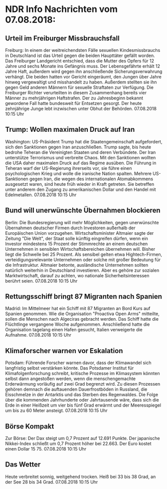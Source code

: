 # NDR Info Nachrichten vom 07.08.2018:


## Urteil im Freiburger Missbrauchsfall
Freiburg: In einem der weitreichendsten Fälle sexuellen Kindesmissbrauchs in Deutschland ist das Urteil gegen die beiden Haupttäter gefällt worden. Das Freiburger Landgericht entschied, dass die Mutter des Opfers für 12 Jahre und sechs Monate ins Gefängnis muss. Der Lebensgefährte erhält 12 Jahre Haft, außerdem wird gegen ihn anschließende Sicherungsverwahrung verhängt. Die beiden hatten vor Gericht eingeräumt, den Jungen über Jahre hinweg vergewaltigt und misshandelt zu haben. Außerdem stellten sie ihn gegen Geld anderen Männern für sexuelle Straftaten zur Verfügung. Die Freiburger Richter verurteilten in diesem Zusammenhang bereits vier Männer zu mehrjährigen Haftstrafen. Der zu Jahresbeginn bekannt gewordene Fall hatte bundesweit für Entsetzen gesorgt. Der heute zehnjährige Junge lebt inzwischen unter Obhut der Behörden. 07.08.2018 10:15 Uhr 

## Trump: Wollen maximalen Druck auf Iran
Washington:	US-Präsident Trump hat die Staatengemeinschaft aufgefordert, sich den Sanktionen gegen Iran anzuschließen. Trump sagte, bis heute bedrohe Teheran die Vereinigten Staaten und deren Verbündete. Der Iran unterstütze Terrorismus und verbreite Chaos. Mit den Sanktionen wollten die USA daher maximalen Druck auf das Regime ausüben. Die Führung in Teheran warf der US-Regierung ihrerseits vor, sie führe einen psychologischen Krieg und wolle die iranische Nation spalten. Mehrere US-Sanktionen gegen Iran, die wegen des internationalen Atomabkommens ausgesetzt waren, sind heute früh wieder in Kraft getreten. Sie betreffen unter anderem den Zugang zu amerikanischen Dollar und den Handel mit Edelmetallen. 07.08.2018 10:15 Uhr 

## Bund will unerwünschte Übernahmen blockieren
Berlin: 	Die Bundesregierung will mehr Möglichkeiten, gegen unerwünschte Übernahmen deutscher Firmen durch Investoren außerhalb der Europäischen Union vorzugehen. Wirtschaftsminister Altmaier sagte der Zeitung "Die Welt", der Staat solle künftig eingreifen dürfen, wenn ein Investor mindestens 15 Prozent der Stimmrechte an einem deutschen Unternehmen in sensiblen Wirtschaftsbereichen übernehmen will. Bisher liegt die Schwelle bei 25 Prozent. Als sensibel gelten etwa Hightech-Firmen, verteidigungsrelevante Unternehmen oder solche mit großer Bedeutung für die Infrastruktur. Altmaier betonte, ausländische Unternehmen sollten natürlich weiterhin in Deutschland investieren. Aber es gehöre zur sozialen Marktwirtschaft, darauf zu achten, wo nationale Sicherheitsinteressen berührt seien. 07.08.2018 10:15 Uhr 

## Rettungsschiff bringt 87 Migranten nach Spanien
Madrid: Im Mittelmeer hat ein Schiff mit 87 Migranten an Bord Kurs auf Spanien genommen. Wie die Organisation "Proactiva Open Arms" mitteilte, sollen die Menschen nach Algeciras gebracht werden. Das Schiff hatte die Flüchtlinge vergangene Woche aufgenommen. Anschließend hatte die Organisation tagelang einen Hafen gesucht, Italien verweigerte die Aufnahme. 07.08.2018 10:15 Uhr 

## Klimaforscher warnen vor Eskalation
Potsdam: Führende Forscher warnen davor, dass der Klimawandel sich langfristig selbst verstärken könnte. Das Potsdamer Institut für Klimafolgenforschung schreibt, kritische Prozesse im Klimasystem könnten selbst dann angestoßen werden, wenn die menschengemachte Erderwärmung vorläufig auf zwei Grad begrenzt wird. Zu diesen Prozessen gehören demnach die auftauenden Dauerfrostböden in Russland, die Eisschmelze in der Antarktis und das Sterben des Regenwaldes. Die Folge über die kommenden Jahrhunderte oder Jahrtausende wäre, dass sich die Erde in einer Heißzeit um vier bis fünf Grad erwärmt und der Meeresspiegel um bis zu 60 Meter ansteigt. 07.08.2018 10:15 Uhr 

## Börse Kompakt
Zur Börse: Der Dax steigt um 0,7 Prozent auf 12.691 Punkte. Der japanische Nikkei-Index schließt um 0,7 Prozent höher bei 22.663. Der Euro kostet einen Dollar 15 75. 07.08.2018 10:15 Uhr 

## Das Wetter
Heute verbreitet sonnig, weitgehend trocken. Heiß bei 33 bis 38 Grad, an der See 28 bis 34 Grad. 07.08.2018 10:15 Uhr 
